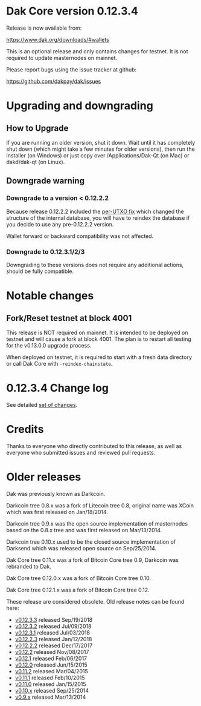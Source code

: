 Dak Core version 0.12.3.4
==========================

Release is now available from:

  <https://www.dak.org/downloads/#wallets>

This is an optional release and only contains changes for testnet. It is not required to update masternodes on mainnet.

Please report bugs using the issue tracker at github:

  <https://github.com/dakpay/dak/issues>


Upgrading and downgrading
=========================

How to Upgrade
--------------

If you are running an older version, shut it down. Wait until it has completely
shut down (which might take a few minutes for older versions), then run the
installer (on Windows) or just copy over /Applications/Dak-Qt (on Mac) or
dakd/dak-qt (on Linux).

Downgrade warning
-----------------

### Downgrade to a version < 0.12.2.2

Because release 0.12.2.2 included the [per-UTXO fix](release-notes/dak/release-notes-0.12.2.2.md#per-utxo-fix)
which changed the structure of the internal database, you will have to reindex
the database if you decide to use any pre-0.12.2.2 version.

Wallet forward or backward compatibility was not affected.

### Downgrade to 0.12.3.1/2/3

Downgrading to these versions does not require any additional actions, should be
fully compatible.


Notable changes
===============

Fork/Reset testnet at block 4001
--------------------------------

This release is NOT required on mainnet. It is intended to be deployed on testnet and will cause a fork at block 4001.
The plan is to restart all testing for the v0.13.0.0 upgrade process.

When deployed on testnet, it is required to start with a fresh data directory or call Dak Core with `-reindex-chainstate`.

0.12.3.4 Change log
===================

See detailed [set of changes](https://github.com/dakpay/dak/compare/v0.12.3.3...dakpay:v0.12.3.4).

Credits
=======

Thanks to everyone who directly contributed to this release,
as well as everyone who submitted issues and reviewed pull requests.


Older releases
==============

Dak was previously known as Darkcoin.

Darkcoin tree 0.8.x was a fork of Litecoin tree 0.8, original name was XCoin
which was first released on Jan/18/2014.

Darkcoin tree 0.9.x was the open source implementation of masternodes based on
the 0.8.x tree and was first released on Mar/13/2014.

Darkcoin tree 0.10.x used to be the closed source implementation of Darksend
which was released open source on Sep/25/2014.

Dak Core tree 0.11.x was a fork of Bitcoin Core tree 0.9,
Darkcoin was rebranded to Dak.

Dak Core tree 0.12.0.x was a fork of Bitcoin Core tree 0.10.

Dak Core tree 0.12.1.x was a fork of Bitcoin Core tree 0.12.

These release are considered obsolete. Old release notes can be found here:

- [v0.12.3.3](https://github.com/dakpay/dak/blob/master/doc/release-notes/dak/release-notes-0.12.3.3.md) released Sep/19/2018
- [v0.12.3.2](https://github.com/dakpay/dak/blob/master/doc/release-notes/dak/release-notes-0.12.3.2.md) released Jul/09/2018
- [v0.12.3.1](https://github.com/dakpay/dak/blob/master/doc/release-notes/dak/release-notes-0.12.3.1.md) released Jul/03/2018
- [v0.12.2.3](https://github.com/dakpay/dak/blob/master/doc/release-notes/dak/release-notes-0.12.2.3.md) released Jan/12/2018
- [v0.12.2.2](https://github.com/dakpay/dak/blob/master/doc/release-notes/dak/release-notes-0.12.2.2.md) released Dec/17/2017
- [v0.12.2](https://github.com/dakpay/dak/blob/master/doc/release-notes/dak/release-notes-0.12.2.md) released Nov/08/2017
- [v0.12.1](https://github.com/dakpay/dak/blob/master/doc/release-notes/dak/release-notes-0.12.1.md) released Feb/06/2017
- [v0.12.0](https://github.com/dakpay/dak/blob/master/doc/release-notes/dak/release-notes-0.12.0.md) released Jun/15/2015
- [v0.11.2](https://github.com/dakpay/dak/blob/master/doc/release-notes/dak/release-notes-0.11.2.md) released Mar/04/2015
- [v0.11.1](https://github.com/dakpay/dak/blob/master/doc/release-notes/dak/release-notes-0.11.1.md) released Feb/10/2015
- [v0.11.0](https://github.com/dakpay/dak/blob/master/doc/release-notes/dak/release-notes-0.11.0.md) released Jan/15/2015
- [v0.10.x](https://github.com/dakpay/dak/blob/master/doc/release-notes/dak/release-notes-0.10.0.md) released Sep/25/2014
- [v0.9.x](https://github.com/dakpay/dak/blob/master/doc/release-notes/dak/release-notes-0.9.0.md) released Mar/13/2014

